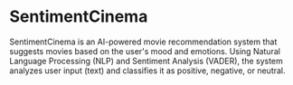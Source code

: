 # SentimentCinema
SentimentCinema is an AI-powered movie recommendation system that suggests movies based on the user's mood and emotions. Using Natural Language Processing (NLP) and Sentiment Analysis (VADER), the system analyzes user input (text) and classifies it as positive, negative, or neutral.
